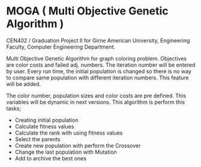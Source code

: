 # MOGA ( Multi Objective Genetic Algorithm )

CEN402 / Graduation Project II for Girne American University, Engineering Faculty, Computer Engineering Department.

Multi Objective Genetic Algorithm for graph coloring problem. Objectives are color costs and failed adj. numbers. The iteration number will be entered by user. Every run time, the initial population is changed so there is no way to compare same population with different iteration numbers. This feature will be added.

The color number, population sizes and color costs are pre defined. This variables will be dynamic in next versions. This algorithm is perform this tasks;

* Creating initial population  
* Calculate fitness values  
* Calculate the rank with using fitness values  
* Select the parents  
* Create new population with perform the Crossover  
* Change the last population with Mutation  
* Add to archive the best ones  
